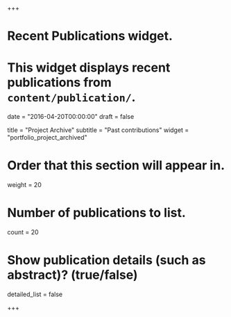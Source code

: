 +++
# Recent Publications widget.
# This widget displays recent publications from `content/publication/`.

date = "2016-04-20T00:00:00"
draft = false

title = "Project Archive"
subtitle = "Past contributions"
widget = "portfolio_project_archived"

# Order that this section will appear in.
weight = 20

# Number of publications to list.
count = 20

# Show publication details (such as abstract)? (true/false)
detailed_list = false

+++

